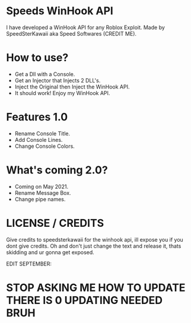 # Speeds WinHook API

I have developed a WinHook API for any Roblox Exploit.
Made by SpeedSterKawaii aka Speed Softwares (CREDIT ME).

# How to use?

- Get a Dll with a Console.
- Get an Injector that Injects 2 DLL's.
- Inject the Original then Inject the WinHook API.
- It should work! Enjoy my WinHook API.

# Features 1.0

- Rename Console Title.
- Add Console Lines.
- Change Console Colors.

# What's coming 2.0?

- Coming on May 2021.
- Rename Message Box.
- Change pipe names.

# LICENSE / CREDITS

Give credits to speedsterkawaii for the winhook api, ill expose you if you dont give credits.
Oh and don't just change the text and release it, thats skidding and ur gonna get exposed.

EDIT SEPTEMBER:
# STOP ASKING ME HOW TO UPDATE THERE IS 0 UPDATING NEEDED BRUH
